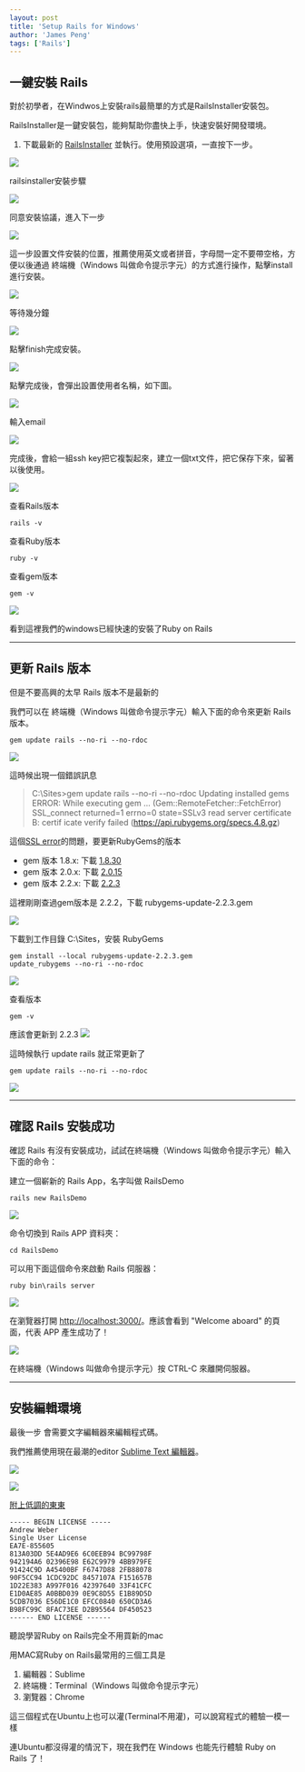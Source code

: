 ```yaml
---
layout: post
title: 'Setup Rails for Windows'
author: 'James Peng'
tags: ['Rails']
---
```


## 一鍵安裝 Rails ##

對於初學者，在Windwos上安裝rails最簡單的方式是RailsInstaller安裝包。

RailsInstaller是一鍵安裝包，能夠幫助你盡快上手，快速安裝好開發環境。

1. 下載最新的 [RailsInstaller](http://railsinstaller.org/en) 並執行。使用預設選項，一直按下一步。

![](http://i.imgur.com/Sad9e00.png)


railsinstaller安裝步驟

![](http://i.imgur.com/j1aCju2.png)


同意安裝協議，進入下一步

![](http://i.imgur.com/SDFLzd9.png)

這一步設置文件安裝的位置，推薦使用英文或者拼音，字母間一定不要帶空格，方便以後通過 終端機（Windows 叫做命令提示字元）的方式進行操作，點擊install進行安裝。

![](http://i.imgur.com/kXwefL5.png)

等待幾分鐘

![](http://i.imgur.com/kQkmcQn.png)

點擊finish完成安裝。

![](http://i.imgur.com/I9ZwQOM.png)

點擊完成後，會彈出設置使用者名稱，如下圖。

![](http://i.imgur.com/QZzQgJr.png)

輸入email

![](http://i.imgur.com/paKRVzl.png)

完成後，會給一組ssh key把它複製起來，建立一個txt文件，把它保存下來，留著以後使用。

![](http://i.imgur.com/47LCEZx.png)


查看Rails版本

```
rails -v
```

查看Ruby版本

```
ruby -v
```

查看gem版本

```
gem -v
```

![](http://i.imgur.com/qQo3eVX.png)

看到這裡我們的windows已經快速的安裝了Ruby on Rails

-------------------

## 更新 Rails 版本 ##

但是不要高興的太早 Rails 版本不是最新的

我們可以在 終端機（Windows 叫做命令提示字元）輸入下面的命令來更新 Rails 版本。

```
gem update rails --no-ri --no-rdoc
```

![](http://i.imgur.com/OhZUMot.png)


這時候出現一個錯誤訊息

> C:\Sites>gem update rails --no-ri --no-rdoc
> Updating installed gems
> ERROR:  While executing gem ... (Gem::RemoteFetcher::FetchError)
>     SSL_connect returned=1 errno=0 state=SSLv3 read server certificate B: certif
> icate verify failed (https://api.rubygems.org/specs.4.8.gz)

這個[SSL error](https://gist.github.com/luislavena/f064211759ee0f806c88)的問題，要更新RubyGems的版本

- gem 版本 1.8.x: 下載 [1.8.30](https://github.com/rubygems/rubygems/releases/tag/v1.8.30)
- gem 版本 2.0.x: 下載 [2.0.15](https://github.com/rubygems/rubygems/releases/tag/v2.0.15)
- gem 版本 2.2.x: 下載 [2.2.3](https://github.com/rubygems/rubygems/releases/tag/v2.2.3)

這裡剛剛查過gem版本是 2.2.2，下載 rubygems-update-2.2.3.gem

![](http://i.imgur.com/c9ZX2z2.png)

下載到工作目錄 C:\Sites，安裝 RubyGems

```
gem install --local rubygems-update-2.2.3.gem
update_rubygems --no-ri --no-rdoc
```
![](http://i.imgur.com/Wgae0R2.png)

查看版本
```
gem -v
```
應該會更新到 2.2.3
![](http://i.imgur.com/AVZBfCa.png)


這時候執行 update rails 就正常更新了
```
gem update rails --no-ri --no-rdoc
```
![](http://i.imgur.com/kd9TqU4.png)

--------------------------

## 確認 Rails 安裝成功 ##

確認 Rails 有沒有安裝成功，試試在終端機（Windows 叫做命令提示字元）輸入下面的命令：

建立一個嶄新的 Rails App，名字叫做 RailsDemo
```
rails new RailsDemo
```

![](http://i.imgur.com/2nbuQGY.png)

命令切換到 Rails APP 資料夾：

```
cd RailsDemo
```

可以用下面這個命令來啟動 Rails 伺服器：

```
ruby bin\rails server
```

![](http://i.imgur.com/ZByZBtQ.png)

在瀏覽器打開 [http://localhost:3000/](http://localhost:3000/)。應該會看到 "Welcome aboard" 的頁面，代表 APP 產生成功了！

![](http://i.imgur.com/HurwwNo.png)

在終端機（Windows 叫做命令提示字元）按 CTRL-C 來離開伺服器。

----------------------------

## 安裝編輯環境 ##

最後一步 會需要文字編輯器來編輯程式碼。

我們推薦使用現在最潮的editor [Sublime Text 編輯器](http://www.sublimetext.com/2)。

![](http://i.imgur.com/kljCol3.png)

![](http://i.imgur.com/7IbLrMh.png)

[附上低調的東東](http://www.yinqisen.cn/blog-246.html)

    ----- BEGIN LICENSE -----
    Andrew Weber
    Single User License
    EA7E-855605
    813A03DD 5E4AD9E6 6C0EEB94 BC99798F
    942194A6 02396E98 E62C9979 4BB979FE
    91424C9D A45400BF F6747D88 2FB88078
    90F5CC94 1CDC92DC 8457107A F151657B
    1D22E383 A997F016 42397640 33F41CFC
    E1D0AE85 A0BBD039 0E9C8D55 E1B89D5D
    5CDB7036 E56DE1C0 EFCC0840 650CD3A6
    B98FC99C 8FAC73EE D2B95564 DF450523
    ------ END LICENSE ------

聽說學習Ruby on Rails完全不用買新的mac

用MAC寫Ruby on Rails最常用的三個工具是


1. 編輯器：Sublime
2. 終端機：Terminal（Windows 叫做命令提示字元）
3. 瀏覽器：Chrome

這三個程式在Ubuntu上也可以灌(Terminal不用灌)，可以說寫程式的體驗一模一樣

連Ubuntu都沒得灌的情況下，現在我們在 Windows 也能先行體驗 Ruby on Rails 了！